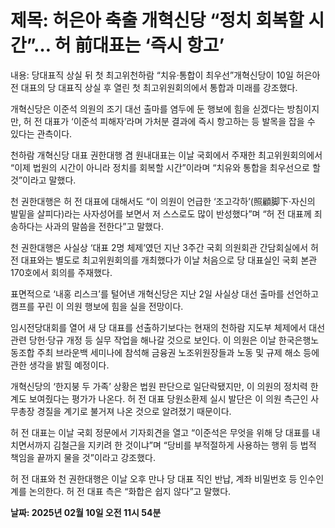 # **제목: 허은아 축출 개혁신당 “정치 회복할 시간”… 허 前대표는 ‘즉시 항고’**

  내용: 당대표직 상실 뒤 첫 최고위천하람 “치유·통합이 최우선”개혁신당이 10일 허은아 전 대표의 당 대표직 상실 후 열린 첫 최고위원회의에서 통합과 미래를 강조했다.

개혁신당은 이준석 의원의 조기 대선 출마를 염두에 둔 행보에 힘을 싣겠다는 방침이지만, 허 전 대표가 ‘이준석 피해자’라며 가처분 결과에 즉시 항고하는 등 발목을 잡을 수 있다는 관측이다.

천하람 개혁신당 대표 권한대행 겸 원내대표는 이날 국회에서 주재한 최고위원회의에서 “이제 법원의 시간이 아니라 정치를 회복할 시간”이라며 “치유와 통합을 최우선으로 할 것”이라고 말했다.

천 권한대행은 허 전 대표에 대해서도 “이 의원이 언급한 ‘조고각하’(照顧脚下·자신의 발밑을 살피다)라는 사자성어를 보면서 저 스스로도 많이 반성했다”며 “허 전 대표께 죄송하다는 사과의 말씀을 전한다”고 말했다.

천 권한대행은 사실상 ‘대표 2명 체제’였던 지난 3주간 국회 의원회관 간담회실에서 허 전 대표와는 별도로 최고위원회의를 개최했다가 이날 처음으로 당 대표실인 국회 본관 170호에서 회의를 주재했다.

표면적으로 ‘내홍 리스크’를 털어낸 개혁신당은 지난 2일 사실상 대선 출마를 선언하고 캠프를 꾸린 이 의원 행보에 힘을 실을 전망이다.

임시전당대회를 열어 새 당 대표를 선출하기보다는 현재의 천하람 지도부 체제에서 대선 관련 당헌·당규 개정 등 실무 작업을 해나갈 것으로 보인다. 이 의원은 이날 한국은행노동조합 주최 브라운백 세미나에 참석해 금융권 노조위원장들과 노동 및 규제 해소 등에 관한 생각을 밝힐 예정이다.

개혁신당의 ‘한지붕 두 가족’ 상황은 법원 판단으로 일단락됐지만, 이 의원의 정치력 한계도 보여줬다는 평가가 나온다. 허 전 대표 당원소환제 실시 발단은 이 의원 측근인 사무총장 경질을 계기로 불거져 나온 것으로 알려졌기 때문이다.

허 전 대표는 이날 국회 정문에서 기자회견을 열고 “이준석은 무엇을 위해 당 대표를 내치면서까지 김철근을 지키려 한 것이냐”며 “당비를 부적절하게 사용하는 행위 등 법적 책임을 끝까지 물을 것”이라고 강조했다.

허 전 대표와 천 권한대행은 이날 오후 만나 당 대표 직인 반납, 계좌 비밀번호 등 인수인계를 논의한다. 허 전 대표 측은 “화합은 쉽지 않다”고 말했다.

  **날짜: 2025년 02월 10일 오전 11시 54분**